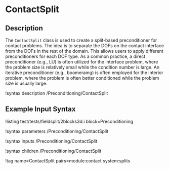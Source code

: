 # ContactSplit

## Description

The `ContactSplit` class is used to create a split-based preconditioner for contact problems. The idea is to separate the DOFs on the contact interface from the DOFs in the rest of the domain. This allows users to apply different preconditioners for each DOF type. As a common practice, a direct preconditioner (e.g., LU) is often utilized for the interface problem, where the problem size is relatively small while the condition number is large. An iterative preconditioner (e.g., boomeramg) is often employed for the interior problem, where the problem is often better conditioned while the problem size is usually large.

!syntax description /Preconditioning/ContactSplit

## Example Input Syntax

!listing test/tests/fieldsplit/2blocks3d.i block=Preconditioning

!syntax parameters /Preconditioning/ContactSplit

!syntax inputs /Preconditioning/ContactSplit

!syntax children /Preconditioning/ContactSplit

!tag name=ContactSplit pairs=module:contact system:splits
